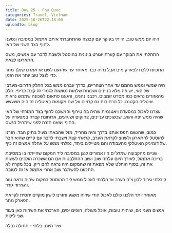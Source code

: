 ```yaml
---
title: Day 25 - Phu Quoc
categories: Travel, Vietnam
date: 2025-10-26T22:18:00
uploadto: blog
---
```

היה יום ממש טוב, הייתי בעיקר עם קבוצה שהתחברתי איתם אתמול במסיבה ונסענו לחוף בצד השני של האי.

התחלתי את הבוקר עם קערת יוגורט בינונית בהוסטל ולשבת לדבר עם אנשים, משם התארגנו לצאת.

התכוונו ללכת לפארק מים אבל נהיה כבר מאוחר עד שהגענו לשם אז אמרנו שנלך מחר כדי לנצל טוב יותר את הזמן.

היה שמשי וממש מהמם עד אחר הצהריים, בדרך עברנו ממש בכל החלק הדרום-מערבי של האי, יש פה מלא בניינים ושכונות שלמות נטושות לגמרי זה קצת קריפי. חלק מהאזורים נראים כמו מסרט זומבים. רכבנו נהנינו, והגענו פתאום לשכונה שממש נראית איטליה הקטנה. כל הרחובות גם קרויים על שם מקומות באיטליה זה היה משעשע.

עצרנו לאכול במסעדה ויאטנמית שהיה בה טירוף והמשכנו לחוף בצד המזרחי של האי שהיה ממש יפה ורגוע. שכשוכים עניינים, צחוקים ושיגועים, ארוחונת קצרה במסעדה על החוף ויצאנו חזרה לפני שיתחיל הגשם.

כמובן שהגשם תפס אותנו בדרך והיה מחריד, מזל שהבאתי מעיל בתיק הבד. חזרנו להוסטל להתארגן ולשנוצ לקראת הערב, קראתי קצת וישבתי לדבר עם קרים שהוא חבר של דומיניק האיטלקי מהעבודה והם מטיילים ביחד, נפלתי ממש על אחלה אנשים זה כיף.

שניים מהקבוצה שמדג'ים היו אמורים לנגן במסיבה ליד המקום שהייתה בו במסיבת בריכה אתמול, לאורך היום עלתה שוב ושוב ההתלבטות אם הם אשכרה הולכים לעשות את זה, בסוף הוחלט שלא מפאת זה שהמקום היה נראה להם ריק. בכל מקרה לא התכוונו להשתכר שוב אחרי אתמול אז זה לטובה.

קיבלתי גירוד לבון צ'ה בערב אז הלכתי לאכול ממש ליד ההוסטל במקום שהיה נראה טוב והגירוד גורד.

מאוחר יותר הלכנו כולם לאכול הודי שהיה משגע וחזרנו לישון מוקדם יחסית לקראת הפארק מחר.

אנשים מעניינים, שיחות טובות, אוכל מעולה, חופים יפים, הארכתי את השהות כאן בעוד שני לילות.

שיר היום:
בלתי - חתולה נבלה